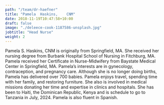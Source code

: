 ```yaml
---
path: "/team/dr-haefner"
title: "Pamela	Haskins,	CNM"
date: 2018-11-19T10:47:58+10:00
draft: false
image: "./deleece-cook-1187586-unsplash.jpg"
jobtitle: "Head Nurse"
weight: 2
---
```


Pamela	S.	Haskins,	CNM	is	originally	from	Springfield,	MA.	She	received	her	nursing
degree	from	Burbank	Hospital	School	of	Nursing	in	Fitchburg,	MA.	Pamela	received
her	Certificate	in	Nurse-Midwifery	from	Baystate	Medical	Center	in	Springfield,	MA.
Pamela’s	interests	are	in	gynecology,	contraception,	and	pregnancy	care.	Although
she	is	no	longer	doing	births,	Pamela	has	delivered	over	700	babies.
Pamela	enjoys	travel,	spending	time	with	her	family,	and	restoring	furniture.	She
also	is	involved	in	medical	missions	donating	her	time	and	expertise	in	clinics	and
hospitals.	She	has	been	to	Haiti,	the	Dominican	Republic,	Kenya	and	is	schedule	to
go	to	Tanzania	in	July,	2024.	Pamela is	also fluent	in Spanish.
